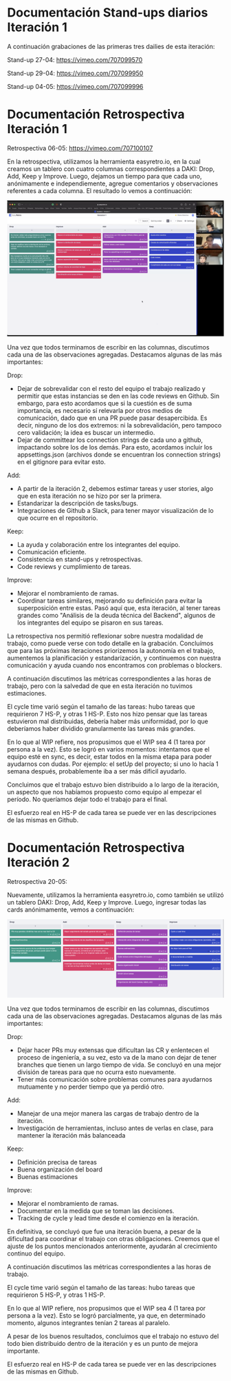 # Documentación Stand-ups diarios Iteración 1

A continuación grabaciones de las primeras tres dailies de esta iteración:

Stand-up 27-04: https://vimeo.com/707099570

Stand-up 29-04: https://vimeo.com/707099950

Stand-up 04-05: https://vimeo.com/707099996

# Documentación Retrospectiva Iteración 1

Retrospectiva 06-05: https://vimeo.com/707100107

En la retrospectiva, utilizamos la herramienta easyretro.io, en la cual creamos un tablero con cuatro columnas correspondientes a DAKI: Drop, Add, Keep y Improve. Luego, dejamos un tiempo para que cada uno, anónimamente e independiemente, agregue comentarios y observaciones referentes a cada columna. El resultado lo vemos a continuación:

<img src="../Imagenes/retro1.png" alt="img" />

Una vez que todos terminamos de escribir en las columnas, discutimos cada una de las observaciones agregadas.
Destacamos algunas de las más importantes:

Drop:

- Dejar de sobrevalidar con el resto del equipo el trabajo realizado y permitir que estas instancias se den en las code reviews en Github. Sin embargo, para esto acordamos que si la cuestión es de suma importancia, es necesario sí relevarla por otros medios de comunicación, dado que en una PR puede pasar desapercibida. Es decir, ninguno de los dos extremos: ni la sobrevalidación, pero tampoco cero validación; la idea es buscar un intermedio.
- Dejar de committear los connection strings de cada uno a github, impactando sobre los de los demás. Para esto, acordamos incluir los appsettings.json (archivos donde se encuentran los connection strings) en el gitignore para evitar esto.

Add:

- A partir de la iteración 2, debemos estimar tareas y user stories, algo que en esta iteración no se hizo por ser la primera.
- Estandarizar la descripción de tasks/bugs.
- Integraciones de Github a Slack, para tener mayor visualización de lo que ocurre en el repositorio.

Keep:

- La ayuda y colaboración entre los integrantes del equipo.
- Comunicación eficiente.
- Consistencia en stand-ups y retrospectivas.
- Code reviews y cumplimiento de tareas.

Improve:

- Mejorar el nombramiento de ramas.
- Coordinar tareas similares, mejorando su definición para evitar la superposición entre estas. Pasó aquí que, esta iteración, al tener tareas grandes como "Análisis de la deuda técnica del Backend", algunos de los integrantes del equipo se pisaron en sus tareas.

La retrospectiva nos permitió reflexionar sobre nuestra modalidad de trabajo, como puede verse con todo detalle en la grabación. Concluímos que para las próximas iteraciones priorizemos la autonomía en el trabajo, aumentemos la planificación y estandarización, y continuemos con nuestra comunicación y ayuda cuando nos encontramos con problemas o blockers.

A continuación discutimos las métricas correspondientes a las horas de trabajo, pero con la salvedad de que en esta iteración no tuvimos estimaciones.

El cycle time varió según el tamaño de las tareas: hubo tareas que requirieron 7 HS-P, y otras 1 HS-P. Esto nos hizo pensar que las tareas estuvieron mal distribuidas, debería haber más uniformidad, por lo que deberíamos haber dividido granularmente las tareas más grandes.

En lo que al WIP refiere, nos propusimos que el WIP sea 4 (1 tarea por persona a la vez). Esto se logró en varios momentos: intentamos que el equipo esté en sync, es decir, estar todos en la misma etapa para poder ayudarnos con dudas. Por ejemplo: el setUp del proyecto; si uno lo hacía 1 semana después, probablemente iba a ser más díficil ayudarlo.

Concluimos que el trabajo estuvo bien distribuido a lo largo de la iteración, un aspecto que nos habíamos propuesto como equipo al empezar el período. No queríamos dejar todo el trabajo para el final.

El esfuerzo real en HS-P de cada tarea se puede ver en las descripciones de las mismas en Github.

# Documentación Retrospectiva Iteración 2

Retrospectiva 20-05:

Nuevamente, utilizamos la herramienta easyretro.io, como también se utilizó un tablero DAKI: Drop, Add, Keep y Improve. Luego, ingresar todas las cards anónimamente, vemos a continuación:

<img src="../Imagenes/retro2.png" alt="img" />
 
Una vez que todos terminamos de escribir en las columnas, discutimos cada una de las observaciones agregadas.
Destacamos algunas de las más importantes:
 
Drop:
 
- Dejar hacer PRs muy extensas que dificultan las CR y enlentecen el proceso de ingeniería, a su vez, esto va de la mano con dejar de tener branches que tienen un largo tiempo de vida. Se concluyó en una mejor división de tareas para que no ocurra esto nuevamente.
- Tener más comunicación sobre problemas comunes para ayudarnos mutuamente y no perder tiempo que ya perdió otro.
 
Add:
 
- Manejar de una mejor manera las cargas de trabajo dentro de la iteración.
- Investigación de herramientas, incluso antes de verlas en clase, para mantener la iteración más balanceada
 
Keep:
 
- Definición precisa de tareas
- Buena organización del board
- Buenas estimaciones
 
Improve:
 
- Mejorar el nombramiento de ramas.
- Documentar en la medida que se toman las decisiones.
- Tracking de cycle y lead time desde el comienzo en la iteración.
 
En definitiva, se concluyó que fue una iteración buena, a pesar de la dificultad para coordinar el trabajo con otras obligaciones. Creemos que el ajuste de los puntos mencionados anteriormente, ayudarán al crecimiento continuo del equipo.
 
A continuación discutimos las métricas correspondientes a las horas de trabajo.
 
El cycle time varió según el tamaño de las tareas: hubo tareas que requirieron 5 HS-P, y otras 1 HS-P.
 
En lo que al WIP refiere, nos propusimos que el WIP sea 4 (1 tarea por persona a la vez). Esto se logró parcialmente, ya que, en determinado momento, algunos integrantes tenían 2 tareas al paralelo.
 
A pesar de los buenos resultados, concluimos que el trabajo no estuvo del todo bien distribuido dentro de la iteración y es un punto de mejora importante.
 
El esfuerzo real en HS-P de cada tarea se puede ver en las descripciones de las mismas en Github.
